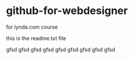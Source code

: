 # github-for-webdesigner
for lynda.com course

this is the readme.txt file





gfsd
gfsd
gfsd
gfsd
gfsd
gfsd
gfsd
gfsd
gfsd

